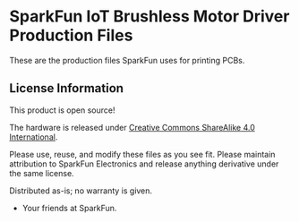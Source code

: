 SparkFun IoT Brushless Motor Driver Production Files
=========================================


These are the production files SparkFun uses for printing PCBs.


License Information
-------------------
This product is open source! 

The hardware is released under [Creative Commons ShareAlike 4.0 International](https://creativecommons.org/licenses/by-sa/4.0/).

Please use, reuse, and modify these files as you see fit. Please maintain attribution to SparkFun Electronics and release anything derivative under the same license.

Distributed as-is; no warranty is given.

- Your friends at SparkFun.
